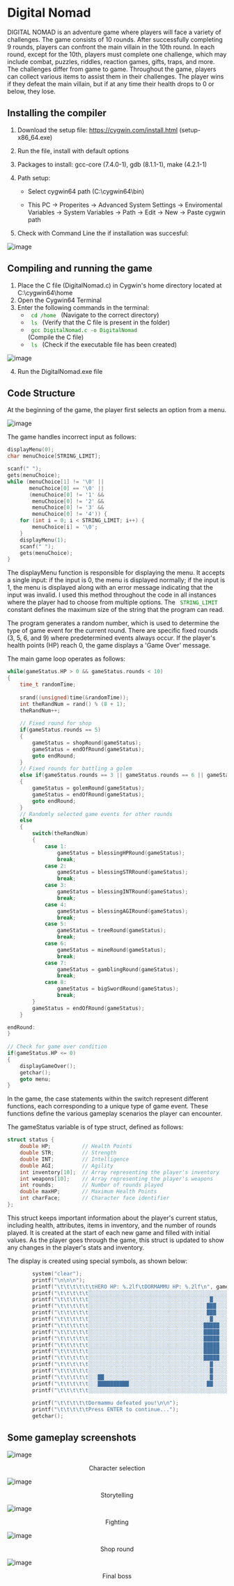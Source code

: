 # Digital Nomad

DIGITAL NOMAD is an adventure game where players will face a variety of challenges. The game consists of 10 rounds. After successfully completing 9 rounds, players can confront the main villain in the 10th round. In each round, except for the 10th, players must complete one challenge, which may include combat, puzzles, riddles, reaction games, gifts, traps, and more. The challenges differ from game to game. Throughout the game, players can collect various items to assist them in their challenges. The player wins if they defeat the main villain, but if at any time their health drops to 0 or below, they lose.

## Installing the compiler 

1. Download the setup file: https://cygwin.com/install.html (setup-x86_64.exe)
2. Run the file, install with default options
3. Packages to install: gcc-core (7.4.0-1), gdb (8.1.1-1), make (4.2.1-1)
4. Path setup:

   * Select cygwin64 path (C:\cygwin64\bin)

   * This PC -> Properites -> Advanced System Settings -> Enviromental Variables -> System Variables -> Path -> Edit -> New -> Paste cygwin path

5. Check with Command Line the if installation was succesful:

  ![image](https://github.com/user-attachments/assets/bac525c1-27c4-4a7a-84d0-67919be4a059)
  
## Compiling and running the game
1.  Place the C file (DigitalNomad.c) in Cygwin's home directory located at C:\cygwin64\home
2.  Open the Cygwin64 Terminal
3.  Enter the following commands in the terminal:
    * <code style="color : green"> cd /home </code>  (Navigate to the correct directory)
    * <code style="color : green"> ls </code> (Verify that the C file is present in the folder)
    * <code style="color : green"> gcc  DigitalNomad.c -o DigitalNomad </code>  (Compile the C file)
    * <code style="color : green"> ls </code> (Check if the executable file has been created)

![image](https://github.com/user-attachments/assets/05bf8308-3b89-4234-97bb-61c574e90c60)

4. Run the DigitalNomad.exe file

## Code Structure

At the beginning of the game, the player first selects an option from a menu.

![image](https://github.com/user-attachments/assets/c682dfd1-9150-4634-8192-fe308de24b00)

The game handles incorrect input as follows:

```c
displayMenu(0); 
char menuChoice[STRING_LIMIT];

scanf(" ");
gets(menuChoice);
while (menuChoice[1] != '\0' ||
       menuChoice[0] == '\0' ||
       (menuChoice[0] != '1' &&
        menuChoice[0] != '2' &&
        menuChoice[0] != '3' &&
        menuChoice[0] != '4')) {
    for (int i = 0; i < STRING_LIMIT; i++) {
        menuChoice[i] = '\0';
    }
    displayMenu(1);        
    scanf(" ");
    gets(menuChoice);
}
```
The displayMenu function is responsible for displaying the menu. It accepts a single input: if the input is 0, the menu is displayed normally; if the input is 1, the menu is displayed along with an error message indicating that the input was invalid. I used this method throughout the code in all instances where the player had to choose from multiple options. The <code style="color : green"> STRING_LIMIT </code> constant defines the maximum size of the string that the program can read.

The program generates a random number, which is used to determine the type of game event for the current round. There are specific fixed rounds (3, 5, 6, and 9) where predetermined events always occur. If the player's health points (HP) reach 0, the game displays a 'Game Over' message.

The main game loop operates as follows:
```c
while(gameStatus.HP > 0 && gameStatus.rounds < 10)
{
    time_t randomTime;
    
    srand((unsigned)time(&randomTime));
    int theRandNum = rand() % (8 + 1);
    theRandNum++;
    
    // Fixed round for shop
    if(gameStatus.rounds == 5)
    {
        gameStatus = shopRound(gameStatus);
        gameStatus = endOfRound(gameStatus);
        goto endRound;
    }
    // Fixed rounds for battling a golem
    else if(gameStatus.rounds == 3 || gameStatus.rounds == 6 || gameStatus.rounds == 9)
    {
        gameStatus = golemRound(gameStatus);
        gameStatus = endOfRound(gameStatus);
        goto endRound;
    }
    // Randomly selected game events for other rounds
    else
    {
        switch(theRandNum)
        {
            case 1:
                gameStatus = blessingHPRound(gameStatus);
                break;
            case 2:
                gameStatus = blessingSTRRound(gameStatus);
                break;
            case 3:
                gameStatus = blessingINTRound(gameStatus);
                break;
            case 4:
                gameStatus = blessingAGIRound(gameStatus);
                break;
            case 5:
                gameStatus = treeRound(gameStatus);
                break;
            case 6:
                gameStatus = mineRound(gameStatus);
                break;
            case 7:
                gameStatus = gamblingRound(gameStatus);
                break;
            case 8:
                gameStatus = bigSwordRound(gameStatus);
                break;            
        }
        gameStatus = endOfRound(gameStatus);
    }

endRound:
}
    
// Check for game over condition
if(gameStatus.HP <= 0)
{
    displayGameOver();
    getchar();
    goto menu;
}
```
In the game, the case statements within the switch represent different functions, each corresponding to a unique type of game event. These functions define the various gameplay scenarios the player can encounter.

The gameStatus variable is of type struct, defined as follows:
```c
struct status {
    double HP;          // Health Points
    double STR;         // Strength
    double INT;         // Intelligence
    double AGI;         // Agility
    int inventory[10];  // Array representing the player's inventory
    int weapons[10];    // Array representing the player's weapons
    int rounds;         // Number of rounds played
    double maxHP;       // Maximum Health Points
    int charFace;       // Character face identifier
};
```
This struct keeps important information about the player's current status, including health, attributes, items in inventory, and the number of rounds played. It is created at the start of each new game and filled with initial values. As the player goes through the game, this struct is updated to show any changes in the player's stats and inventory.

The display is created using special symbols, as shown below:
```c
        system("clear");
        printf("\n\n\n");
        printf("\t\t\t\t\t\tHERO HP: %.2lf\tDORMAMMU HP: %.2lf\n", gameStatus.HP, dormammuHP);
        printf("\t\t\t\t\t░░░░░░░░░░░░░░░░░░░░░░░░░░░░░░░░░░░░░░░░░░░░░░░░\n");
        printf("\t\t\t\t\t░░░░░░░░░░░░░░░░░░░░░░░░░░░░░░░░░░░░░░░█░░░░░░░░\n");
        printf("\t\t\t\t\t░░░░░░░░░░░░░░░░░░░░░░░░░░░░░░░░░░░░░░███░░░░░░░\n");
        printf("\t\t\t\t\t░░░░░░░░░░░░░░░░░░░░░░░░░░░░░░░░░░░░░░███░░░░░░░\n");
        printf("\t\t\t\t\t░░░░░░░░░░░░░░░░░░░░░░░░░░░░░░░░░░░░░░░█░░░░░░░░\n");
        printf("\t\t\t\t\t░░░░░░░░░░░░░░░░░░░░░░░░░░░░░░░░░░░░░█████░░░░░░\n");
        printf("\t\t\t\t\t░░░░░░░░░░░░░░░░░░░░░░░░░░░░░░░░░░░░░█████░░░░░░\n");
        printf("\t\t\t\t\t░░░░░░░░░░░░░░░░░░░░░░░░░░░░░░░░░░░░░█████░░░░░░\n");
        printf("\t\t\t\t\t░░░░░░░░░░░░░░░░░░░░░░░░░░░░░░░░░░░░░█████░░░░░░\n");
        printf("\t\t\t\t\t░░░░░░░░░░░░░░░░░░░░░░░░░░░░░░░░░░░░░█████░░░░░░\n");
        printf("\t\t\t\t\t░░░░░░░░░░░░░░░░░░░░░░░░░░░░░░░░░░░░░█████░░░░░░\n");
        printf("\t\t\t\t\t░░░░░░░░░░░░░░░░░░░░░░░░░░░░░░░░░░░░░░░█░░░░░░░░\n");
        printf("\t\t\t\t\t░░░░░░░░░░░░░░░░░░░░░░░░░░░░░░░░░░░░░░░█░░░░░░░░\n");
        printf("\t\t\t\t\t░░░██░░░░░░░░░░░░░░░░░░░░░░░░░░░░░░░░░░█░░░░░░░░\n");
        printf("\t\t\t\t\t░░░██████████░░░░░░░░░░░░░░░░░░░░░░░░░██░░░░░░░░\n");
        printf("\t\t\t\t\t░░░░░░░░░░░░░░░░░░░░░░░░░░░░░░░░░░░░░░░░░░░░░░░░\n\n\n");
        
        printf("\t\t\t\t\tDormammu defeated you!\n\n");
        printf("\t\t\t\t\tPress ENTER to continue...");
        getchar();
```
## Some gameplay screenshots

![image](https://github.com/user-attachments/assets/74330bcb-7a87-4245-b565-acd8c051b306)

<p align="center">
  Character selection
</p>

![image](https://github.com/user-attachments/assets/5b9c351c-dec9-4804-a183-03a25934ee9b)

<p align="center">
  Storytelling
</p>

![image](https://github.com/user-attachments/assets/f6f1d295-8e1d-465a-83ba-383d0ea1a9bf)

<p align="center">
  Fighting
</p>

![image](https://github.com/user-attachments/assets/39cec205-cedb-488a-ab2f-bf61f065d5b4)

<p align="center">
  Shop round
</p>

![image](https://github.com/user-attachments/assets/9a12709f-e964-4ff2-9ac4-952b998f0f40)

<p align="center">
  Final boss
</p>
